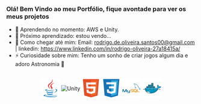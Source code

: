 ### Olá! Bem Vindo ao meu Portfólio, fique avontade para ver os meus projetos

- 📖 Aprendendo no momento: AWS e Unity.
- 🌱 Próximo aprendizado: estou vendo...
- 📱 Como chegar até mim: Email: rodrigo.de.oliveira.santos00@gmail.com | linkedin: https://www.linkedin.com/in/rodrigo-oliveira-27a18415a/ 
- ⚡ Curiosidade sobre mim: Tenho um sonho de criar jogos algum dia e adoro Astronomia 🔭

<div style="display: inline_block" align="center"><br>
  <img align="center" alt="java" height="50" width="50" src="https://raw.githubusercontent.com/devicons/devicon/master/icons/java/java-original.svg">
 <!-- <img align="center" alt="C#" height="50" width="50" src="https://cdn.icon-icons.com/icons2/2415/PNG/512/csharp_original_logo_icon_146578.png"> -->
  <img align="center" alt="Unity" height="50" width="50" src="https://cdn-icons-png.flaticon.com/512/5969/5969294.png">
  <img align="center" alt="HTML" height="50" width="50" src="https://raw.githubusercontent.com/devicons/devicon/master/icons/html5/html5-original.svg">
  <img align="center" alt="CSS" height="50" width="50" src="https://raw.githubusercontent.com/devicons/devicon/master/icons/css3/css3-original.svg">
  <img align="center" alt="Maven" height="50" width="50" src="https://raw.githubusercontent.com/devicons/devicon/master/icons/mysql/mysql-original-wordmark.svg">
  <img align="center" alt="docker" height="50" width="50" src="https://raw.githubusercontent.com/devicons/devicon/master/icons/docker/docker-original.svg">
</div>
